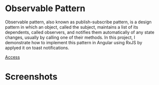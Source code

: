# Observable Pattern

Observable pattern, also known as publish-subscribe pattern, is a design pattern in which an object, called the subject, maintains a list of its dependents, called observers, and notifies them automatically of any state changes, usually by calling one of their methods.
In this project, I demonstrate how to implement this pattern in Angular using RxJS by applyed it on toast notifications.

[Access](https://brunovbsilva.github.io/angular-observable-pattern)

# Screenshots